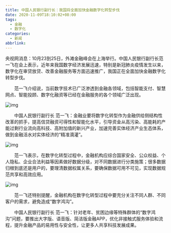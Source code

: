 ```yaml
---
title: 中国人民银行副行长：我国将全面加快金融数字化转型步伐
date: 2020-11-09T18:10:02+08:00
tags:
  - 金融
  - 数字化
categories:
  - 新闻
abbrlink:
---
```


央视网消息：10月23到25日，外滩金融峰会在上海举行。中国人民银行副行长范一飞在会上表示，近年来我国数字经济发展迅速，特别是新冠肺炎疫情发生以来，数字化在审贷放贷、改善金融服务等方面迅速推广，我国正在全面加快金融数字化转型步伐。

　　范一飞介绍说，当前数字技术已广泛渗透到金融各领域，包括智能支付、智慧网点、智能投顾、数字化融资等已经在金融服务的各个领域广泛出现。

![img](https://cdn.jsdelivr.net/gh/yakeing/Documentation@main/Hexo/images/90e5-kcaeqzx0571794.jpg)

　　中国人民银行副行长 范一飞：金融业要将数字化转型作为金融供给侧结构性改革的抓手，提高信贷融资可得性和智能化水平，引导资金从高污染、高能耗的产能过剩行业流向高科技、高附加值的新兴产业，加速完善实体经济产业生态体系，做到金融活水对实体经济的“精准滴灌”。

![img](https://cdn.jsdelivr.net/gh/yakeing/Documentation@main/Hexo/images/8612-kcaeqzx0571565.jpg)

　　范一飞表示，在数字化转型过程中，金融机构应综合国家安全、公众权益、个人隐私、企业合法利益等因素做好数据分级，对不同数据进行分类施策；很多数据归根到底还是用户的，要理清数据权属关系，要确保数据可用不可见，实现数据规范共享和高效应用。

![img](https://cdn.jsdelivr.net/gh/yakeing/Documentation@main/Hexo/images/8de3-kcaeqzx0571268.jpg)

　　范一飞还特别提醒，金融机构在数字化转型过程中要充分关注不同人群、不同客户的需求，避免造成“数字鸿沟”。

　　中国人民银行副行长 范一飞：针对老年、贫困边缘等特殊群体的“数字鸿沟”问题，要推出大字版、语音版、简洁版金融APP，优化非接触式服务体验和流程，提升金融产品的易用性与安全性，让更多人共享科技发展成果。